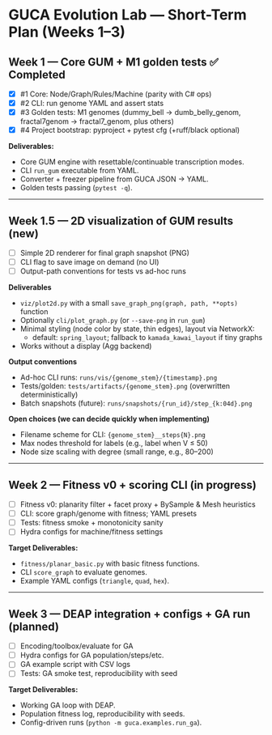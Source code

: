 # GUCA Evolution Lab — Short-Term Plan (Weeks 1–3)

## Week 1 — Core GUM + M1 golden tests ✅ Completed
- [x] #1 Core: Node/Graph/Rules/Machine (parity with C# ops)  
- [x] #2 CLI: run genome YAML and assert stats  
- [x] #3 Golden tests: M1 genomes (dummy_bell → dumb_belly_genom, fractal7genom → fractal7_genom, plus others)  
- [x] #4 Project bootstrap: pyproject + pytest cfg (+ruff/black optional)  

**Deliverables:**  
- Core GUM engine with resettable/continuable transcription modes.  
- CLI `run_gum` executable from YAML.  
- Converter + freezer pipeline from GUCA JSON → YAML.  
- Golden tests passing (`pytest -q`).  

---
## Week 1.5 — 2D visualization of GUM results (new)
- [ ] Simple 2D renderer for final graph snapshot (PNG)
- [ ] CLI flag to save image on demand (no UI)
- [ ] Output-path conventions for tests vs ad-hoc runs

**Deliverables**
- `viz/plot2d.py` with a small `save_graph_png(graph, path, **opts)` function
- Optionally `cli/plot_graph.py` (or `--save-png` in `run_gum`)
- Minimal styling (node color by state, thin edges), layout via NetworkX:
  - default: `spring_layout`; fallback to `kamada_kawai_layout` if tiny graphs
- Works without a display (Agg backend)

**Output conventions**
- Ad-hoc CLI runs: `runs/vis/{genome_stem}/{timestamp}.png`
- Tests/golden: `tests/artifacts/{genome_stem}.png` (overwritten deterministically)
- Batch snapshots (future): `runs/snapshots/{run_id}/step_{k:04d}.png`

**Open choices (we can decide quickly when implementing)**
- Filename scheme for CLI: `{genome_stem}__steps{N}.png`
- Max nodes threshold for labels (e.g., label when V ≤ 50)
- Node size scaling with degree (small range, e.g., 80–200)

---

## Week 2 — Fitness v0 + scoring CLI (in progress)
- [ ] Fitness v0: planarity filter + facet proxy + BySample & Mesh heuristics  
- [ ] CLI: score graph/genome with fitness; YAML presets  
- [ ] Tests: fitness smoke + monotonicity sanity  
- [ ] Hydra configs for machine/fitness settings  

**Target Deliverables:**  
- `fitness/planar_basic.py` with basic fitness functions.  
- CLI `score_graph` to evaluate genomes.  
- Example YAML configs (`triangle`, `quad`, `hex`).  

---

## Week 3 — DEAP integration + configs + GA run (planned)
- [ ] Encoding/toolbox/evaluate for GA  
- [ ] Hydra configs for GA population/steps/etc.  
- [ ] GA example script with CSV logs  
- [ ] Tests: GA smoke test, reproducibility with seed  

**Target Deliverables:**  
- Working GA loop with DEAP.  
- Population fitness log, reproducibility with seeds.  
- Config-driven runs (`python -m guca.examples.run_ga`). 